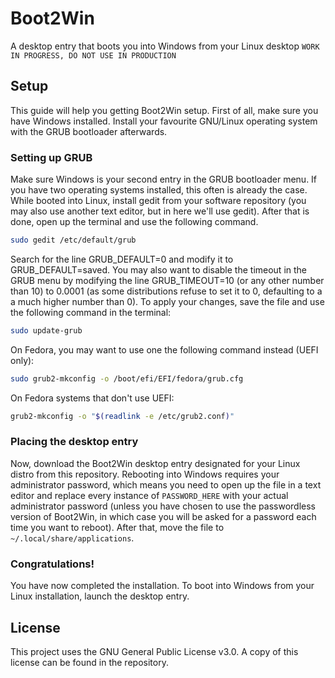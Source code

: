# Boot2Win
A desktop entry that boots you into Windows from your Linux desktop
``WORK IN PROGRESS, DO NOT USE IN PRODUCTION``

## Setup
This guide will help you getting Boot2Win setup. First of all, make sure you have Windows installed. Install your favourite GNU/Linux operating system with the GRUB bootloader afterwards.

### Setting up GRUB
Make sure Windows is your second entry in the GRUB bootloader menu. If you have two operating systems installed, this often is already the case. While booted into Linux, install gedit from your software repository (you may also use another text editor, but in here we'll use gedit). After that is done, open up the terminal and use the following command.

```bash
sudo gedit /etc/default/grub
```

Search for the line GRUB_DEFAULT=0 and modify it to GRUB_DEFAULT=saved. You may also want to disable the timeout in the GRUB menu by modifying the line GRUB_TIMEOUT=10 (or any other number than 10) to 0.0001 (as some distributions refuse to set it to 0, defaulting to a a much higher number than 0). To apply your changes, save the file and use the following command in the terminal: 

```bash
sudo update-grub
```

On Fedora, you may want to use one the following command instead (UEFI only):

```bash
sudo grub2-mkconfig -o /boot/efi/EFI/fedora/grub.cfg
```

On Fedora systems that don't use UEFI:

```bash
grub2-mkconfig -o "$(readlink -e /etc/grub2.conf)"
```

### Placing the desktop entry

Now, download the Boot2Win desktop entry designated for your Linux distro from this repository. Rebooting into Windows requires your administrator password, which means you need to open up the file in a text editor and replace every instance of ``PASSWORD_HERE`` with your actual administrator password (unless you have chosen to use the passwordless version of Boot2Win, in which case you will be asked for a password each time you want to reboot). After that, move the file to ``~/.local/share/applications``.

### Congratulations!
You have now completed the installation. To boot into Windows from your Linux installation, launch the desktop entry.

## License
This project uses the GNU General Public License v3.0. A copy of this license can be found in the repository.
